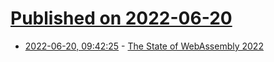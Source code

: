 # [Published on 2022-06-20](index.md)

* [2022-06-20, 09:42:25](https://news.ycombinator.com/item?id=31808227) - [The State of WebAssembly 2022](https://blog.scottlogic.com/2022/06/20/state-of-wasm-2022.html)

